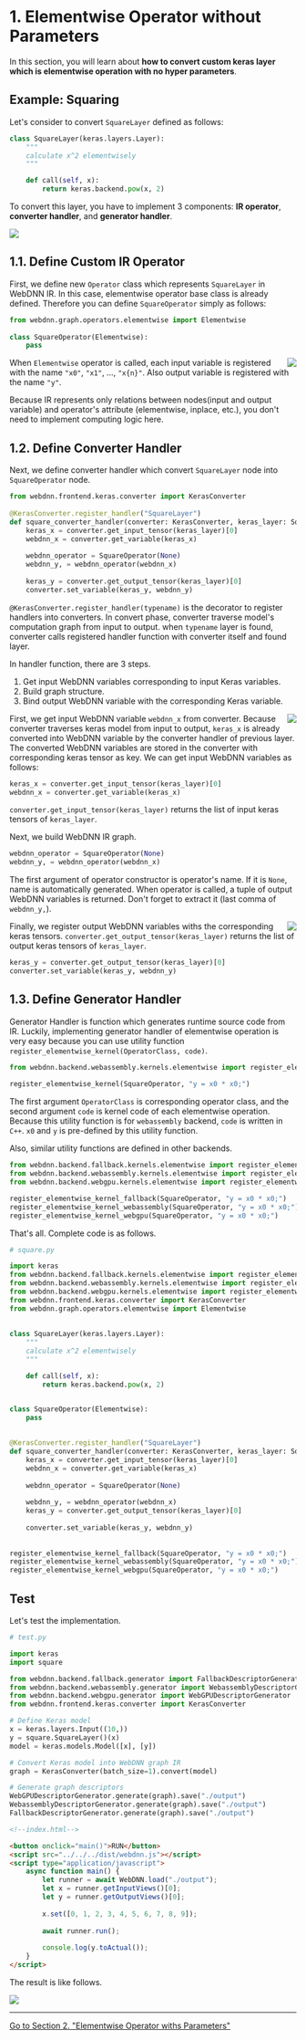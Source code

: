 # 1. Elementwise Operator without Parameters

In this section, you will learn about **how to convert custom keras layer which is elementwise operation with no hyper parameters**.
 

## Example: Squaring

Let's consider to convert `SquareLayer` defined as follows:

```python
class SquareLayer(keras.layers.Layer):
    """
    calculate x^2 elementwisely
    """

    def call(self, x):
        return keras.backend.pow(x, 2)
```

To convert this layer, you have to implement 3 components: **IR operator**, **converter handler**, and **generator handler**.

<img src="../figures/section1_overview.png">


## 1.1. Define Custom IR Operator

First, we define new `Operator` class which represents `SquareLayer` in WebDNN IR. In this case, elementwise operator base class is already defined. Therefore you can define `SquareOperator` simply as follows:

```python
from webdnn.graph.operators.elementwise import Elementwise
    
class SquareOperator(Elementwise):
    pass
```

<img src="../figures/square_operator.png" align=right>

When `Elementwise` operator is called, each input variable is registered with the name `"x0"`, `"x1"`, ..., `"x{n}"`. Also output variable is registered with the name `"y"`.

Because IR represents only relations between nodes(input and output variable) and operator's attribute (elementwise, inplace, etc.), you don't need to implement computing logic here.


## 1.2. Define Converter Handler

Next, we define converter handler which convert `SquareLayer` node into `SquareOperator` node.

```python
from webdnn.frontend.keras.converter import KerasConverter
    
@KerasConverter.register_handler("SquareLayer")
def square_converter_handler(converter: KerasConverter, keras_layer: SquareLayer):
    keras_x = converter.get_input_tensor(keras_layer)[0]
    webdnn_x = converter.get_variable(keras_x)
    
    webdnn_operator = SquareOperator(None)
    webdnn_y, = webdnn_operator(webdnn_x)
    
    keras_y = converter.get_output_tensor(keras_layer)[0]
    converter.set_variable(keras_y, webdnn_y)
```

`@KerasConverter.register_handler(typename)` is the decorator to register handlers into converters. In convert phase, converter traverse model's computation graph from input to output. when `typename` layer is found, converter calls registered handler function with converter itself and found layer.

In handler function, there are 3 steps.

1. Get input WebDNN variables corresponding to input Keras variables.
2. Build graph structure.
3. Bind output WebDNN variable with the corresponding Keras variable.

<img src="../figures/keras_converter_internal.png" align=right>

First, we get input WebDNN variable `webdnn_x` from converter. Because converter traverses keras model from input to output, `keras_x` is already converted into WebDNN variable by the converter handler of previous layer. The converted WebDNN variables are stored in the converter with corresponding keras tensor as key. We can get input WebDNN variables as follows:

```python
keras_x = converter.get_input_tensor(keras_layer)[0]
webdnn_x = converter.get_variable(keras_x)
```

`converter.get_input_tensor(keras_layer)` returns the list of input keras tensors of `keras_layer`.

Next, we build WebDNN IR graph.

```python
webdnn_operator = SquareOperator(None)
webdnn_y, = webdnn_operator(webdnn_x)
```

The first argument of operator constructor is operator's name. If it is `None`, name is automatically generated. When operator is called, a tuple of output WebDNN variables is returned. Don't forget to extract it (last comma of `webdnn_y,`).

<img src="../figures/keras_converter_internal2.png" align=right>

Finally, we register output WebDNN variables withs the corresponding keras tensors. `converter.get_output_tensor(keras_layer)` returns the list of output keras tensors of `keras_layer`.

```python
keras_y = converter.get_output_tensor(keras_layer)[0]
converter.set_variable(keras_y, webdnn_y)
```


## 1.3. Define Generator Handler

Generator Handler is function which generates runtime source code from IR. Luckily, implementing generator handler of elementwise operation is very easy because you can use utility function `register_elementwise_kernel(OperatorClass, code)`.

```python
from webdnn.backend.webassembly.kernels.elementwise import register_elementwise_kernel
    
register_elementwise_kernel(SquareOperator, "y = x0 * x0;")
```

The first argument `OperatorClass` is corresponding operator class, and the second argument `code` is
kernel code of each elementwise operation. Because this utility function is for `webassembly` backend,
`code` is written in `C++`. `x0` and `y` is pre-defined by this utility function.

Also, similar utility functions are defined in other backends.

```python
from webdnn.backend.fallback.kernels.elementwise import register_elementwise_kernel as register_elementwise_kernel_fallback
from webdnn.backend.webassembly.kernels.elementwise import register_elementwise_kernel as register_elementwise_kernel_webassembly
from webdnn.backend.webgpu.kernels.elementwise import register_elementwise_kernel as register_elementwise_kernel_webgpu

register_elementwise_kernel_fallback(SquareOperator, "y = x0 * x0;")
register_elementwise_kernel_webassembly(SquareOperator, "y = x0 * x0;")
register_elementwise_kernel_webgpu(SquareOperator, "y = x0 * x0;")
```

That's all. Complete code is as follows.

```python
# square.py

import keras
from webdnn.backend.fallback.kernels.elementwise import register_elementwise_kernel as register_elementwise_kernel_fallback
from webdnn.backend.webassembly.kernels.elementwise import register_elementwise_kernel as register_elementwise_kernel_webassembly
from webdnn.backend.webgpu.kernels.elementwise import register_elementwise_kernel as register_elementwise_kernel_webgpu
from webdnn.frontend.keras.converter import KerasConverter
from webdnn.graph.operators.elementwise import Elementwise
    
    
class SquareLayer(keras.layers.Layer):
    """
    calculate x^2 elementwisely
    """

    def call(self, x):
        return keras.backend.pow(x, 2)


class SquareOperator(Elementwise):
    pass
    
    
@KerasConverter.register_handler("SquareLayer")
def square_converter_handler(converter: KerasConverter, keras_layer: SquareLayer):
    keras_x = converter.get_input_tensor(keras_layer)[0]
    webdnn_x = converter.get_variable(keras_x)
    
    webdnn_operator = SquareOperator(None)
    
    webdnn_y, = webdnn_operator(webdnn_x)
    keras_y = converter.get_output_tensor(keras_layer)[0]
    
    converter.set_variable(keras_y, webdnn_y)
    
    
register_elementwise_kernel_fallback(SquareOperator, "y = x0 * x0;")
register_elementwise_kernel_webassembly(SquareOperator, "y = x0 * x0;")
register_elementwise_kernel_webgpu(SquareOperator, "y = x0 * x0;")
```

## Test

Let's test the implementation.

```python
# test.py

import keras
import square

from webdnn.backend.fallback.generator import FallbackDescriptorGenerator
from webdnn.backend.webassembly.generator import WebassemblyDescriptorGenerator
from webdnn.backend.webgpu.generator import WebGPUDescriptorGenerator
from webdnn.frontend.keras.converter import KerasConverter

# Define Keras model
x = keras.layers.Input((10,))
y = square.SquareLayer()(x)
model = keras.models.Model([x], [y])

# Convert Keras model into WebDNN graph IR
graph = KerasConverter(batch_size=1).convert(model)

# Generate graph descriptors
WebGPUDescriptorGenerator.generate(graph).save("./output")
WebassemblyDescriptorGenerator.generate(graph).save("./output")
FallbackDescriptorGenerator.generate(graph).save("./output")
```

```html
<!--index.html-->

<button onclick="main()">RUN</button>
<script src="../../../dist/webdnn.js"></script>
<script type="application/javascript">
    async function main() {
        let runner = await WebDNN.load("./output");
        let x = runner.getInputViews()[0];
        let y = runner.getOutputViews()[0];
    
        x.set([0, 1, 2, 3, 4, 5, 6, 7, 8, 9]);
    
        await runner.run();
    
        console.log(y.toActual());
    }
</script>
```

The result is like follows.

<img src="../figures/section1_result.png" >

---

[Go to Section 2. "Elementwise Operator withs Parameters"](../section2)
